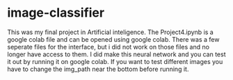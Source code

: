 # image-classifier
This was my final project in Artificial inteligence. The Project4.ipynb is a google colab file and can be opened using google colab. There was a few seperate files for the interface, but i did not work on those files and no longer have access to them. I did make this neural network and you can test it out by running it on google colab. If you want to test different images you have to change the img_path near the bottom before running it.
